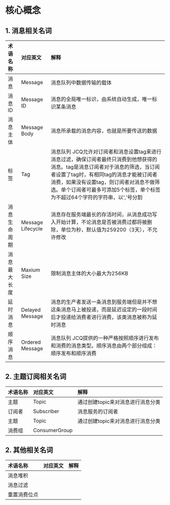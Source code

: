 # 核心概念

## 1. 消息相关名词 
| 术语名称 | 对应英文 | 解释 |
| :- | :- | :- |
| 消息 | Message | 消息队列中数据传输的载体 |
| 消息ID | Message ID | 消息的全局唯一标识，由系统自动生成，唯一标识某条消息 |
| 消息主体 | Message Body | 消息所承载的消息内容，也就是所要传送的数据 |
| 标签 | Tag | 消息队列 JCQ允许对订阅者和消息设置tag来进行消息过滤，确保订阅者最终只消费到他想获得的消息。tag是消息订阅者对于消息的筛选，当订阅者设置了tag时，有相同tag的消息才能被订阅者消费，如果没有设置tag，则订阅者对消息不做筛选。单个订阅者可最多可添加5个标签，单个标签为不超过64个字符的字符串，以‘,’号分割 |
| 消息生命周期 | Message Lifecycle | 消息存在服务端最长的存活时间，从消息成功写入开始计算，不论消息是否被消费过都将被删除，单位为秒，默认值为259200（3天），不允许修改 |
| 消息最大长度 | Maxium Size | 限制消息主体的大小最大为256KB |
| 延时消息 | Delayed Message | 消息的生产者发送一条消息到服务端但是并不想这条消息马上被投递，而是延迟设定的一段时间后才投递给消费者进行消费，该类消息被称为延时消息 |
| 顺序消息 | Ordered Message | 消息队列 JCQ提供的一种严格按照顺序进行发布和消费的消息类型。顺序消息由两个部分组成：顺序发布和顺序消费 |

## 2. 主题订阅相关名词 
| 术语名称 | 对应英文 | 解释 |
| :- | :- | :- |
| 主题 | Topic | 通过创建topic来对消息进行消息分类 |
| 订阅者 | Subscriber | 消息服务的订阅者 |
| 主题 | Topic | 通过创建topic来对消息进行消息分类 |
| 消费组 | ConsumerGroup |  |

## 2. 其他相关名词 
| 术语名称 | 对应英文 | 解释 |
| :- | :- | :- |
| 消息堆积 |  |  |
| 消息过滤 |  |  |
| 重置消费位点 |  |  |



